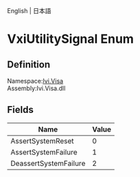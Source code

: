 English | 日本語

# VxiUtilitySignal Enum

## Definition
Namespace:[Ivi.Visa](Ivi.Visa.md)<BR>
Assembly:Ivi.Visa.dll

## Fields

|Name|Value|
|---|---|
|AssertSystemReset|0|
|AssertSystemFailure|1|
|DeassertSystemFailure|2|
